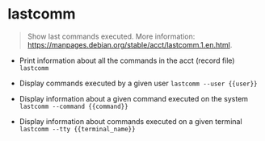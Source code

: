 # lastcomm
> Show last commands executed.
> More information: <https://manpages.debian.org/stable/acct/lastcomm.1.en.html>.

- Print information about all the commands in the acct (record file)
`lastcomm`

- Display commands executed by a given user
`lastcomm --user {{user}}`

- Display information about a given command executed on the system
`lastcomm --command {{command}}`

- Display information about commands executed on a given terminal
`lastcomm --tty {{terminal_name}}`
